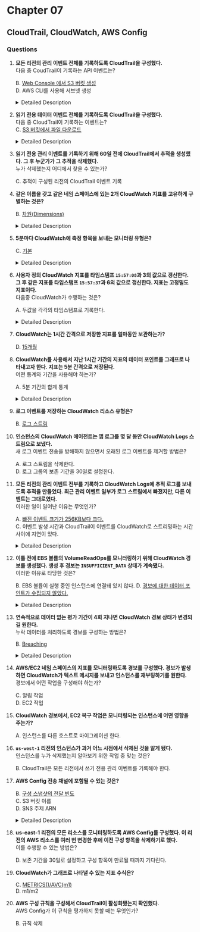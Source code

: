 # Chapter 07

## CloudTrail, CloudWatch, AWS Config

### Questions

1. **모든 리전의 관리 이벤트 전체를 기록하도록 CloudTrail을 구성했다.**  
다음 중 CoudTrail이 기록하는 API 이벤트는?  

    B. [Web Console 에서 S3 버킷 생성](https://docs.aws.amazon.com/ko_kr/awscloudtrail/latest/userguide/cloudtrail-concepts.html)  
    D. AWS CLI를 사용해 서브넷 생성

    <details><summary>Detailed Description</summary>

   `CloudTrail` 은 AWS Resource 의 모든 읽기, 쓰기 작업의 상세 log 를 보관해 놓는다.  
   API 계정 활동 뿐만 아니라 비 API 계정 활동 모두 기록한다.  
   - **API 작업 (API Activity):** Instance 시작, S3 버킷 생성, VPC 생성 etc.
   - **비 API 작업 (non-API Activity):** Management Console Login, AWS SDKs, CLI tools etc.

    **[3 Types of Events]**  
   CloudTrail 로그에 기록할 수 있는 Event는 총 세가지로 나뉜다.  
    1. Management Events | 관리 이벤트  
       보안 주체가 AWS resource 에서 실행하는 작업. `제어 영역 작업`이라고도 불림.  
       비 API event 도 포함된다.
       - 보안 구성  
         `e.g., IAM AttachRolePolicy API 작업`
       - 디바이스 등록  
         `e.g., Amazon EC2 CreateDefaultVpc API 작업`
       - 데이터 라우팅 규칙 구성  
         `e.g., Amazon EC2 CreateSubnet API 작업`
       - 로깅 설정  
         `e.g., AWS CloudTrail CreateTrail API 작업`  

    1. Data Events | 데이터 이벤트  
       S3 객체 수준의 활동과 같이 resource 내에서 수행되는 이벤트. `데이터 영역 작업` 이라고도 불림.  
       - Amazon S3 객체 수준 API 활동  
         `e.g.,  GetObject, DeleteObject 및 PutObject API 작업`
       - AWS Lambda 함수 실행 활동  
         `e.g., Invoke API`
       - Amazon S3 에 대한 객체 수준 API 활동.  
       - Amazon Managed Blockchain Ethereum 노드에 대한 API 호출  
         `e.g., eth_getBalance 또는 eth_getBlockByNumber`
       - S3 객체 Lambda 액세스 포인트에 대한 API 활동입니다  
         `e.g.,  CompleteMultipartUpload 및 호출`
    1. CloudTrail Insights Events | CloudTrail 인사이트 이벤트  
       AWS 계정에서 비정상적인 활동을 기록한다.

    </details>

1. **읽기 전용 데이터 이벤트 전체를 기록하도록 CloudTrail을 구성했다.**  
다음 중 CloudTrail이 기록하는 이벤트는?  
    C. [S3 버킷에서 파일 다운로드](https://docs.aws.amazon.com/awscloudtrail/latest/userguide/cloudtrail-concepts.html#cloudtrail-concepts-trails)

    <details><summary>Detailed Description</summary>

    - Amazon S3 Bucket
    - CloudWatch Logs
    - CloudWatch Events

    </details>

1. **읽기 전용 관리 이벤트를 기록하기 위해 60일 전에 CloudTrail에서 추적을 생성했다. 그 후 누군가가 그 추적을 삭제했다.**  
누가 삭제했는지 어디에서 찾을 수 있는가?

    C. 추적이 구성된 리전의 CloudTrail 이벤트 기록

1. **같은 이름을 갖고 같은 네임 스페이스에 있는 2개 CloudWatch 지표를 고유하게 구별하는 것은?**

    B. [차원(Dimensions)](https://docs.aws.amazon.com/ko_kr/AmazonCloudWatch/latest/logs/CloudWatch-Logs-Monitoring-CloudWatch-Metrics.html)

    <details><summary>Detailed Description</summary>

    CloudWatch : AWS 와 비 AWS Resource 에서 수치 성능 지표(Metrics)를 수집한다.  

    **Namespaces**  
    CloudWatch 는 지표를 namespace 로 구성한다.  
    - 네임스페이스는 지표의 컨테이너.  
      네임스페이스간의 지표는 서로 격리되어 있음 → 다른 앱의 지표가 통계에 잘못 잡히는 것을 방지
    - 기본 네임스페이스는 존재하지 않으므로 직접 지정해 주어야 함.

    **Dimensions**  
    지표에서 사용할 수 있는 차원은 아래와 같다.

    |차원|설명|
    |:-:|:--|
    |LogGroupName|지표를 표시할 CloudWatch Logs 로그 그룹 이름|
    |DestinationType|CloudWatch Logs 데이터의 구독 대상 <br>`(e.g., AWS Lambda, Amazon Kinesis Data Streams, and Amazon Kinesis Data Firehose)`|
    |FilterName|데이터를 로그 그룹에서 대상으로 전송하는 구독 필터 이름|

    </details>

1. **5분마다 CloudWatch에 측정 항목을 보내는 모니터링 유형은?**

    C. [기본](https://docs.aws.amazon.com/ko_kr/AmazonCloudWatch/latest/monitoring/cloudwatch_concepts.html#CloudWatchAlarms)

    <details><summary>Detailed Description</summary>  

    **[모니터링]**  
    CloudWatch에 지표를 전송하는 빈도는 모니터링 유형에 따라 달라진다.  
    - **기본 모니터링 Basic Monitoring**  
      대부분의 서비스는 기본 모니터링을 지원.  
      기본 모니터링은 5(300초)분 마다 CloudWatch 에 지표를 보낸다.
    - **세부 모니터링 Detailed Monitoring**
      - 표준 분해능 Standard Resolution  
        1분 세분화 데이터
      - 고분해능 High Resolution  
        1초 세분화 데이터

    </details>

1. **사용자 정의 CloudWatch 지표를 타임스탬프 `15:57:08`과 3의 값으로 갱신한다. 그 후 같은 지표를 타임스탬프 `15:57:37`과 6의 값으로 갱신한다. 지표는 고정밀도 지표이다.**  
다음중 CloudWatch가 수행하는 것은?

    A. 두값을 각각의 타임스탬프로 기록한다.

    <details><summary>Detailed Description</summary>

    **Timestamp**  
    지표에는 타임스탬프가 연결되어 있어야 한다.  
    타임스탬프를 제공하지 않으면 CloudWatch는 data 요소를 받은 시간을 기준으로 타임스탬프를 생성한다.  
    - 일반 정밀도 지표에서만 CloudWatch가 뒤의 데이터 포인트를 앞선 데이터 포인터를 덮어쓴다. 그 외의 경우에는 각각 지정된 타임스탬프대로 기록한다.

    </details>

1. **CloudWatch는 1시간 간격으로 저장한 지표를 얼마동안 보관하는가?**

    D. [15개월](https://docs.aws.amazon.com/ko_kr/AmazonCloudWatch/latest/monitoring/cloudwatch_concepts.html#Metric)

1. **CloudWatch를 사용해서 지난 1시간 기간의 지표의 데이터 포인트를 그래프로 나타내고자 한다. 지표는 5분 간격으로 저장된다.**  
어떤 통계와 기간을 사용해야 하는가?

    A. 5분 기간의 합계 통계  

    <details><summary>Detailed Description</summary>

    ![CloudWatch Metrics](https://user-images.githubusercontent.com/48475824/116281030-3fc16680-a7c4-11eb-9d0f-c4d8fc6e9688.png)

    </details>

1. **로그 이벤트를 저장하는 CloudWatch 리소스 유형은?**

    B. [로그 스트림](https://docs.aws.amazon.com/ko_kr/AmazonCloudWatch/latest/logs/Working-with-log-groups-and-streams.html)

1. **인스턴스의 CloudWatch 에이전트는 앱 로그를 몇 달 동안 CloudWatch Logs 스트림으로 보냈다.**  
새 로그 이벤트 전송을 방해하지 않으면서 오래된 로그 이벤트를 제거할 방법은?

    A. 로그 스트림을 삭제한다.  
    D. 로그 그룹의 보존 기간을 30일로 설정한다.

1. **모든 리전의 관리 이벤트 전부를 기록하고 CloudWatch Logs에 추적 로그를 보내도록 추적을 만들었다. 최근 관리 이벤트 일부가 로그 스트림에서 빠졌지만, 다른 이벤트는 그대로였다.**  
이러한 일이 일어난 이유는 무엇인가?

    A. [빠진 이벤트 크기가 256KB보다 크다.](https://docs.aws.amazon.com/awscloudtrail/latest/userguide/send-cloudtrail-events-to-cloudwatch-logs.html#send-cloudtrail-events-to-cloudwatch-logs-limitations)  
    C. 이벤트 발생 시간과 CloudTrail이 이벤트를 CloudWatch로 스트리밍하는 시간 사이에 지연이 있다.

    <details><summary>Detailed Description</summary>

    **Event Size**  
    CloudWatch 로그의 최대 이벤트 사이즈는 `256 KB` 이다. 한도 변경 불가.  

    **DescribeLogStreams**  
    5 transactions per second (TPS/account/Region). 한도 변경 가능.  

    **Batch Size**  
    Max : `1 MB`. 한도 변경 불가.  

    </details>

1. **이틀 전에 EBS 볼륨의 VolumeReadOps를 모니터링하기 위해 CloudWatch 경보를 생성했다. 생성 후 경보는 `INSUFFICIENT_DATA` 상태가 계속됐다.**  
이러한 이유로 타당한 것은?

    B. EBS 볼륨이 실행 중인 인스턴스에 연결돼 있지 않다.
    D. [경보에 대한 데이터 포인트가 수집되지 않았다.]((https://aws.amazon.com/ko/premiumsupport/knowledge-center/cloudwatch-alarm-insufficient-data-state/?nc1=h_ls)  )  

    <details><summary>Detailed Description</summary>  

    `INSUFFICIENT_DATA` 상태가 뜨는 이유는 아래와 같은 이유중 하나로 인해 발생.  
    - Amazon CloudWatch 경보가 방금 시작됨
    - 지표를 사용할 수 없음
    - 데이터 포인트의 지연된 전송
    - 지표에 데이터가 부족하여 경보 상태를 확인할 수 없음
    - 잘못된 Cloudwatch 경보 설정  
      - 잘못된 구성 경보 기간인 경우 → 지표의 데이터 포인트가 푸시되는 기간과 동일하게 경보 기간을 구성할것

    </details>

1. **연속적으로 데이터 없는 평가 기간이 4회 지나면 CloudWatch 경보 상태가 변경되길 원한다.**  
누락 데이터를 처리하도록 경보를 구성하는 방법은?

    B. [Breaching](https://docs.aws.amazon.com/AmazonCloudWatch/latest/monitoring/AlarmThatSendsEmail.html#alarms-and-missing-data)

    <details><summary>Detailed Description</summary>  

    경보가 누락 됬을 시 처리하는 방법 지정.  
    - `notBreaching`  
      Missing data points are treated as "good" and within the threshold
    - `breaching`  
      Missing data points are treated as "bad" and breaching the threshold
    - `ignore`  
      The current alarm state is maintained
    - `missing`  
      If all data points in the alarm evaluation range are missing, the alarm transitions to INSUFFICIENT_DATA.

    </details>

1. **AWS/EC2 네임 스페이스의 지표를 모니터링하도록 경보를 구성했다. 경보가 발생하면 CloudWatch가 텍스트 메시지를 보내고 인스턴스를 재부팅하기를 원한다.**  
경보에서 어떤 작업을 구성해야 하는가?

    C. 알림 작업  
    D. EC2 작업  

1. **CloudWatch 경보에서, EC2 복구 작업은 모니터링되는 인스턴스에 어떤 영향을 주는가?**

    A. 인스턴스를 다른 호스트로 마이그레이션 한다.

1. **`us-west-1` 리전의 인스턴스가 과거 어느 시점에서 삭제된 것을 알게 됐다.**  
인스턴스를 누가 삭제했는지 알아보기 위한 작업 중 맞는 것은?

    B. CloudTrail은 모든 리전에서 쓰기 전용 관리 이벤트를 기록해야 한다.

1. **AWS Config 전송 채널에 포함될 수 있는 것은?**  

    B. [구성 스냅샷의 전달 빈도](https://docs.aws.amazon.com/ko_kr/config/latest/developerguide/manage-delivery-channel.html)  
    C. S3 버킷 이름  
    D. SNS 주제 ARN

    <details><summary>Detailed Description</summary>  

    AWS Config : AWS Resource가 구성된 방식이 어떻게 변경 됐는지를 추적.  

    **속성 설정**  
    - `name`  
       전송 채널의 이름
    - `s3BucketName`  
       스냅샷 및 구성 기록 파일이 전달될 S3 버킷의 이름
    - `snsTopicARN`  
      구성 변경에 대해 알림을 보낼 ARN
    - `configSnapshotDeliveryProperties`  

    ```
    {
        "DeliveryChannels": [
            {
                "configSnapshotDeliveryProperties": {
                    "deliveryFrequency": "Twelve_Hours"
                },
                "snsTopicARN": "arn:aws:sns:us-east-2:123456789012:config-topic",
                "name": "default",
                "s3BucketName": "config-bucket-123456789012"
            }
        ]
    }
    ```

    </details>

1. **us-east-1 리전의 모든 리소스를 모니터링하도록 AWS Config를 구성했다. 이 리전의 AWS 리소스를 여러 번 변경한 후에 이전 구성 항목을 삭제하기로 했다.**  
이를 수행할 수 있는 방법은?

    D. 보존 기간을 30일로 설정하고 구성 항목이 만료될 때까지 기다린다.

1. **CloudWatch가 그래프로 나타낼 수 있는 지표 수식은?**

    C. [METRICS()/AVC(m1)](https://docs.aws.amazon.com/ko_kr/AmazonCloudWatch/latest/monitoring/using-metric-math.html)  
    D. m1/m2

1. **AWS 구성 규칙을 구성해서 CloudTrail이 활성화됐는지 확인했다.**  
AWS Config가 이 규칙을 평가하지 못할 때는 무엇인가?

    B. 규칙 삭제
